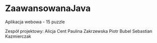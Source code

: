 # ZaawansowanaJava
Aplikacja webowa - 15 puzzle


Zespół projektowy:
Alicja Cent
Paulina Zakrzewska
Piotr Bubel
Sebastian Kazmierczak
